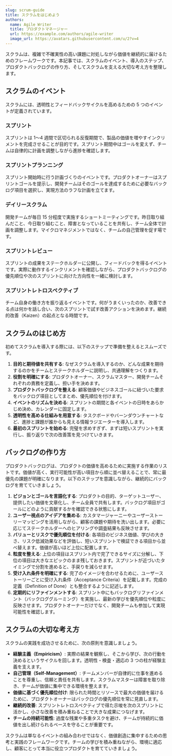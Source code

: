 ```yaml
---
slug: scrum-guide
title: スクラムをはじめよう
authors:
  name: Agile Writer
  title: プロダクトマネージャー
  url: https://example.com/authors/agile-writer
  image_url: https://avatars.githubusercontent.com/u/2?v=4
---
```


スクラムは、複雑で不確実性の高い課題に対処しながら価値を継続的に届けるためのフレームワークです。本記事では、スクラムのイベント、導入のステップ、プロダクトバックログの作り方、そしてスクラムを支える大切な考え方を整理します。

## スクラムのイベント

スクラムには、透明性とフィードバックサイクルを高めるための 5 つのイベントが定義されています。

### スプリント

スプリントは 1～4 週間で区切られる反復期間で、製品の価値を増やすインクリメントを完成させることが目的です。スプリント期間中はゴールを変えず、チームは自律的に計画を調整しながら進捗を確認します。

### スプリントプランニング

スプリント開始時に行う計画づくりのイベントです。プロダクトオーナーはスプリントゴールを提示し、開発チームはそのゴールを達成するために必要なバックログ項目を選択し、実現方法のラフな計画を立てます。

### デイリースクラム

開発チームが毎日 15 分程度で実施するショートミーティングです。昨日取り組んだこと、今日取り組むこと、障害となっていることを共有し、チーム全体で計画を調整します。マイクロマネジメントではなく、チームの自己管理を促す場です。

### スプリントレビュー

スプリントの成果をステークホルダーに公開し、フィードバックを得るイベントです。実際に動作するインクリメントを確認しながら、プロダクトバックログの優先順位や次のスプリントに向けた方向性を一緒に検討します。

### スプリントレトロスペクティブ

チーム自身の働き方を振り返るイベントです。何がうまくいったのか、改善できる点は何かを話し合い、次のスプリントで試す改善アクションを決めます。継続的改善（Kaizen）の起点となる時間です。

## スクラムのはじめ方

初めてスクラムを導入する際には、以下のステップで準備を整えるとスムーズです。

1. **目的と期待値を共有する**: なぜスクラムを導入するのか、どんな成果を期待するのかをチームとステークホルダーに説明し、共通理解をつくります。
2. **役割を明確にする**: プロダクトオーナー、スクラムマスター、開発チームそれぞれの責務を定義し、担い手を決めます。
3. **プロダクトバックログを整える**: 顧客価値やビジネスゴールに紐づいた要求をバックログ項目としてまとめ、優先順位を付けます。
4. **イベントのリズムを決める**: スプリントの期間と各イベントの日時をあらかじめ決め、カレンダーに固定します。
5. **透明性を高める仕組みを用意する**: タスクボードやバーンダウンチャートなど、進捗と課題が誰からも見える情報ラジエーターを導入します。
6. **最初のスプリントを始める**: 完璧を求めすぎず、まずは短いスプリントを実行し、振り返りで次の改善策を見つけていきます。

## バックログの作り方

プロダクトバックログは、プロダクトの価値を高めるために実施する作業のリストです。価値が高く、実行可能性が高い項目から順に並べ替えることで、常に最優先の課題が明確になります。以下のステップを意識しながら、継続的にバックログを育てていきましょう。

1. **ビジョンとゴールを言語化する**: プロダクトの目的、ターゲットユーザー、提供したい価値を文章化し、チーム全員で共有します。バックログ項目がゴールにどのように貢献するかを確認できる状態にします。
2. **ユーザー視点のアイデアを集める**: カスタマージャーニーやユーザーストーリーマッピングを活用しながら、顧客の課題や期待を洗い出します。必要に応じてステークホルダーへのヒアリングや調査結果も反映させます。
3. **バリューとリスクで優先順位を付ける**: 各項目のビジネス価値、学びの大きさ、リスク低減効果などを評価し、短いスプリントで検証できる項目から並べ替えます。価値が高いほど上位に配置します。
4. **粒度を整える**: 上位の項目はスプリント内で完了できるサイズに分解し、下位の項目は大きなエピックのまま残しておきます。スプリントが近づいたタイミングで分割を進めると、手戻りを減らせます。
5. **受け入れ条件を明確にする**: 完了のイメージを合わせるために、ユーザーストーリーごとに受け入れ条件（Acceptance Criteria）を記載します。完成の定義（Definition of Done）とも整合するように記述します。
6. **定期的にリファインメントする**: スプリント中にもバックログリファインメント（バックロググルーミング）を実施し、最新の学びを優先順位や粒度に反映させます。プロダクトオーナーだけでなく、開発チームも参加して実現可能性を確認します。

## スクラムの大切な考え方

スクラムの実践を成功させるために、次の原則を意識しましょう。

- **経験主義（Empiricism）**: 実際の結果を観察し、そこから学び、次の行動を決めるというサイクルを回します。透明性・検査・適応の 3 つの柱が経験主義を支えます。
- **自己管理（Self-Management）**: チームメンバーが自律的に仕事を進めることを尊重し、信頼と責任を共有します。スクラムマスターは障害を取り除き、チームが価値に集中できる環境を整えます。
- **価値に基づく優先順位付け**: 限られた時間とリソースで最大の価値を届けるために、プロダクトオーナーはバックログの優先順位を常に見直します。
- **継続的改善**: スプリントレトロスペクティブで得た示唆を次のスプリントに活かし、小さな改善を積み重ねることで大きな成果につなげます。
- **チームの持続可能性**: 過度な残業や多重タスクを避け、チームが持続的に価値を出し続けられるペースを守ることが重要です。

スクラムは単なるイベントの組み合わせではなく、価値創造に集中するための思考と実践のフレームワークです。チームの学びを積み重ねながら、環境に適応し、顧客にとって本当に役立つプロダクトを育てていきましょう。
